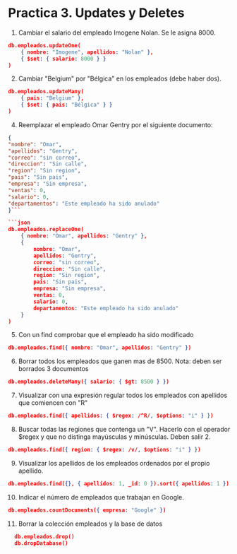 # Practica 3. Updates y Deletes

1. Cambiar el salario del empleado Imogene Nolan. Se le asigna 8000.
``` json 
db.empleados.updateOne(
    { nombre: "Imogene", apellidos: "Nolan" },
    { $set: { salario: 8000 } }
)
```
2. Cambiar "Belgium" por "Bélgica" en los empleados (debe haber dos).
```json
db.empleados.updateMany(
    { pais: "Belgium" },
    { $set: { pais: "Bélgica" } }
)
```
4. Reemplazar el empleado Omar Gentry por el siguiente documento:

```json
{
"nombre": "Omar",
"apellidos": "Gentry",
"correo": "sin correo",
"direccion": "Sin calle",
"region": "Sin region",
"pais": "Sin pais",
"empresa": "Sin empresa",
"ventas": 0,
"salario": 0,
"departamentos": "Este empleado ha sido anulado"
}```

```json
db.empleados.replaceOne(
    { nombre: "Omar", apellidos: "Gentry" },
    {
        nombre: "Omar",
        apellidos: "Gentry",
        correo: "sin correo",
        direccion: "Sin calle",
        region: "Sin region",
        pais: "Sin pais",
        empresa: "Sin empresa",
        ventas: 0,
        salario: 0,
        departamentos: "Este empleado ha sido anulado"
    }
)

```

5. Con un find comprobar que el empleado ha sido modificado
``` json
db.empleados.find({ nombre: "Omar", apellidos: "Gentry" })
```

6. Borrar todos los empleados que ganen mas de 8500. Nota: deben ser borrados 3 documentos
```json
db.empleados.deleteMany({ salario: { $gt: 8500 } })
```
7. Visualizar con una expresión regular todos los empleados con apellidos que comiencen con "R"
```json
db.empleados.find({ apellidos: { $regex: /^R/, $options: "i" } })
```
8. Buscar todas las regiones que contenga un "V". Hacerlo con el operador $regex y que no distinga mayúsculas y minúsculas. Deben salir 2.
```json
db.empleados.find({ region: { $regex: /v/, $options: "i" } })
```
9. Visualizar los apellidos de los empleados ordenados por el propio apellido.
```json
db.empleados.find({}, { apellidos: 1, _id: 0 }).sort({ apellidos: 1 })
```
10. Indicar el número de empleados que trabajan en Google.
```json
db.empleados.countDocuments({ empresa: "Google" })
```
11. Borrar la colección empleados y la base de datos
```json
  db.empleados.drop()
  db.dropDatabase()
```